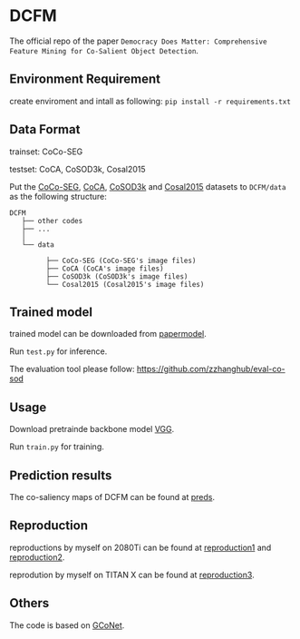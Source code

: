 # DCFM
The official repo of the paper `Democracy Does Matter: Comprehensive Feature Mining for Co-Salient Object Detection`.

## Environment Requirement
create enviroment and intall as following:
`pip install -r requirements.txt`

## Data Format
  trainset: CoCo-SEG
  
  testset: CoCA, CoSOD3k, Cosal2015
  
  Put the [CoCo-SEG](https://drive.google.com/file/d/1GbA_WKvJm04Z1tR8pTSzBdYVQ75avg4f/view), [CoCA](http://zhaozhang.net/coca.html), [CoSOD3k](http://dpfan.net/CoSOD3K/) and [Cosal2015](https://drive.google.com/u/0/uc?id=1mmYpGx17t8WocdPcw2WKeuFpz6VHoZ6K&export=download) datasets to `DCFM/data` as the following structure:
  ```
  DCFM
     ├── other codes
     ├── ...
     │ 
     └── data
           
           ├── CoCo-SEG (CoCo-SEG's image files)
           ├── CoCA (CoCA's image files)
           ├── CoSOD3k (CoSOD3k's image files)
           └── Cosal2015 (Cosal2015's image files)
  ```
  
## Trained model

trained model can be downloaded from [papermodel](https://drive.google.com/file/d/1cfuq4eJoCwvFR9W1XOJX7Y0ttd8TGjlp/view?usp=sharing).

Run `test.py` for inference.

The evaluation tool please follow: https://github.com/zzhanghub/eval-co-sod


<!-- USAGE EXAMPLES -->
## Usage
Download pretrainde backbone model [VGG](https://drive.google.com/file/d/1Z1aAYXMyJ6txQ1Z9N7gtxLOIai4dxrXd/view?usp=sharing).

Run `train.py` for training.

## Prediction results
The co-saliency maps of DCFM can be found at [preds](https://drive.google.com/file/d/1wGeNHXFWVSyqvmL4NIUmEFdlHDovEtQR/view?usp=sharing).

## Reproduction
reproductions by myself on 2080Ti can be found at [reproduction1](https://drive.google.com/file/d/1vovii0RtYR_EC0Y2zxjY_cTWKWM3WaxP/view?usp=sharing) and [reproduction2](https://drive.google.com/file/d/1YPOKZ5kBtmZrCDhHpP3-w1GMVR5BfDoU/view?usp=sharing).

reprodution by myself on TITAN X can be found at [reproduction3](https://drive.google.com/file/d/1bnGFtRTYkVXqI2dcjeWFRDXnqqbUUBJr/view?usp=sharing).

## Others
The code is based on [GCoNet](https://github.com/fanq15/GCoNet).
